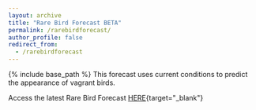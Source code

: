 ```yaml
---
layout: archive
title: "Rare Bird Forecast BETA"
permalink: /rarebirdforecast/
author_profile: false
redirect_from:
  - /rarebirdforecast
---
```


{% include base_path %}
This forecast uses current conditions to predict the appearance of vagrant birds.

Access the latest Rare Bird Forecast [HERE](http://bentonelli.github.io/vagr_db.html){target="_blank"}
